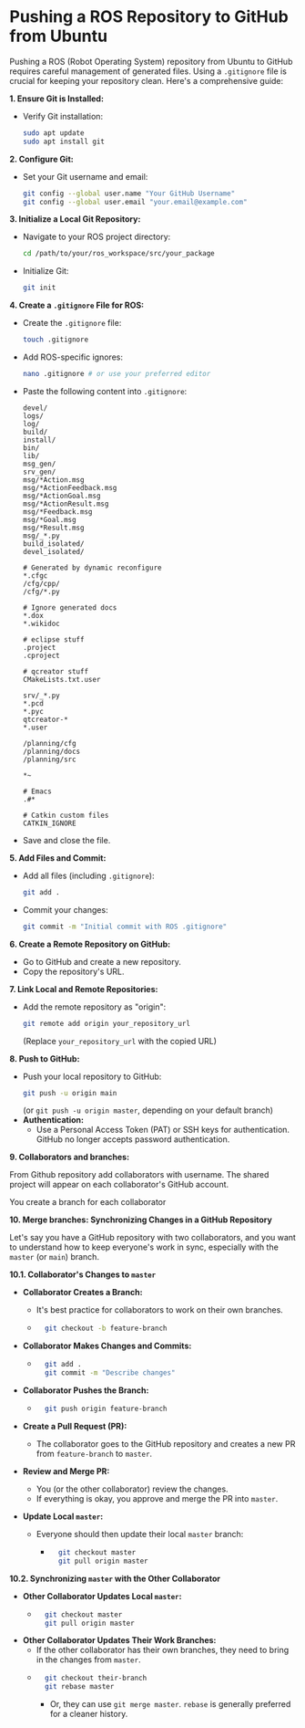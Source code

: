 # Pushing a ROS Repository to GitHub from Ubuntu 

Pushing a ROS (Robot Operating System) repository from Ubuntu to GitHub requires careful management of generated files. Using a `.gitignore` file is crucial for keeping your repository clean. Here's a comprehensive guide:

**1. Ensure Git is Installed:**

* Verify Git installation:
    ```bash
    sudo apt update
    sudo apt install git
    ```

**2. Configure Git:**

* Set your Git username and email:
    ```bash
    git config --global user.name "Your GitHub Username"
    git config --global user.email "your.email@example.com"
    ```

**3. Initialize a Local Git Repository:**

* Navigate to your ROS project directory:
    ```bash
    cd /path/to/your/ros_workspace/src/your_package
    ```
* Initialize Git:
    ```bash
    git init
    ```

**4. Create a `.gitignore` File for ROS:**

* Create the `.gitignore` file:
    ```bash
    touch .gitignore
    ```
* Add ROS-specific ignores:
    ```bash
    nano .gitignore # or use your preferred editor
    ```
* Paste the following content into `.gitignore`:
    ```gitignore
    devel/
    logs/
    log/
    build/
    install/
    bin/
    lib/
    msg_gen/
    srv_gen/
    msg/*Action.msg
    msg/*ActionFeedback.msg
    msg/*ActionGoal.msg
    msg/*ActionResult.msg
    msg/*Feedback.msg
    msg/*Goal.msg
    msg/*Result.msg
    msg/_*.py
    build_isolated/
    devel_isolated/

    # Generated by dynamic reconfigure
    *.cfgc
    /cfg/cpp/
    /cfg/*.py

    # Ignore generated docs
    *.dox
    *.wikidoc

    # eclipse stuff
    .project
    .cproject

    # qcreator stuff
    CMakeLists.txt.user

    srv/_*.py
    *.pcd
    *.pyc
    qtcreator-*
    *.user

    /planning/cfg
    /planning/docs
    /planning/src

    *~

    # Emacs
    .#*

    # Catkin custom files
    CATKIN_IGNORE
    ```
* Save and close the file.

**5. Add Files and Commit:**

* Add all files (including `.gitignore`):
    ```bash
    git add .
    ```
* Commit your changes:
    ```bash
    git commit -m "Initial commit with ROS .gitignore"
    ```

**6. Create a Remote Repository on GitHub:**

* Go to GitHub and create a new repository.
* Copy the repository's URL.

**7. Link Local and Remote Repositories:**

* Add the remote repository as "origin":
    ```bash
    git remote add origin your_repository_url
    ```
    (Replace `your_repository_url` with the copied URL)

**8. Push to GitHub:**

* Push your local repository to GitHub:
    ```bash
    git push -u origin main
    ```
    (or `git push -u origin master`, depending on your default branch)
* **Authentication:**
    * Use a Personal Access Token (PAT) or SSH keys for authentication. GitHub no longer accepts password authentication.


**9. Collaborators and branches:**

From Github repository add collaborators with username. The shared project will appear on each collaborator's GitHub account.

You create a branch for each collaborator

**10. Merge branches: Synchronizing Changes in a GitHub Repository**

Let's say you have a GitHub repository with two collaborators, and you want to understand how to keep everyone's work in sync, especially with the `master` (or `main`) branch.

**10.1. Collaborator's Changes to `master`**

* **Collaborator Creates a Branch:**
    * It's best practice for collaborators to work on their own branches.
    * ```bash
        git checkout -b feature-branch
        ```
* **Collaborator Makes Changes and Commits:**
    * ```bash
        git add .
        git commit -m "Describe changes"
        ```
* **Collaborator Pushes the Branch:**
    * ```bash
        git push origin feature-branch
        ```
* **Create a Pull Request (PR):**
    * The collaborator goes to the GitHub repository and creates a new PR from `feature-branch` to `master`.
* **Review and Merge PR:**
    * You (or the other collaborator) review the changes.
    * If everything is okay, you approve and merge the PR into `master`.

* **Update Local `master`:**
    * Everyone should then update their local `master` branch:
        * ```bash
            git checkout master
            git pull origin master
            ```

**10.2. Synchronizing `master` with the Other Collaborator**

* **Other Collaborator Updates Local `master`:**
    * ```bash
        git checkout master
        git pull origin master
        ```
* **Other Collaborator Updates Their Work Branches:**
    * If the other collaborator has their own branches, they need to bring in the changes from `master`.
    * ```bash
        git checkout their-branch
        git rebase master
        ```
        * Or, they can use `git merge master`. `rebase` is generally preferred for a cleaner history.
